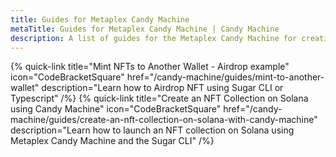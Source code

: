 ```yaml
---
title: Guides for Metaplex Candy Machine
metaTitle: Guides for Metaplex Candy Machine | Candy Machine
description: A list of guides for the Metaplex Candy Machine for creating NFT collections on Solana.
---
```


{% quick-link title="Mint NFTs to Another Wallet - Airdrop example" icon="CodeBracketSquare" href="/candy-machine/guides/mint-to-another-wallet" description="Learn how to Airdrop NFT using Sugar CLI or Typescript" /%}
{% quick-link title="Create an NFT Collection on Solana using Candy Machine" icon="CodeBracketSquare" href="/candy-machine/guides/create-an-nft-collection-on-solana-with-candy-machine" description="Learn how to launch an NFT collection on Solana using Metaplex Candy Machine and the Sugar CLI" /%}